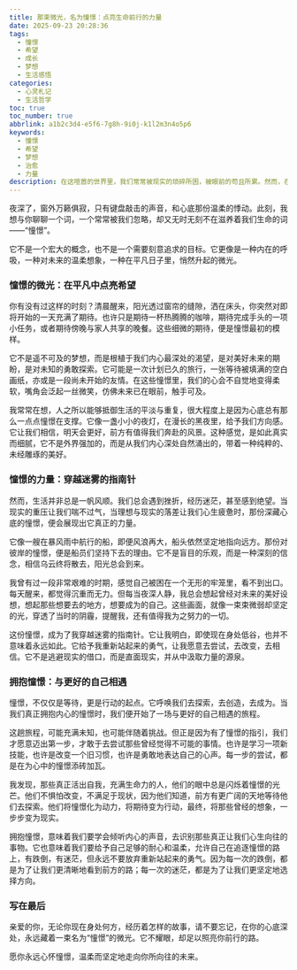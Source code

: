 ```yaml
---
title: 那束微光，名为憧憬：点亮生命前行的力量
date: 2025-09-23 20:28:36
tags:
  - 憧憬
  - 希望
  - 成长
  - 梦想
  - 生活感悟
categories:
  - 心灵札记
  - 生活哲学
toc: true
toc_number: true
abbrlink: a1b2c3d4-e5f6-7g8h-9i0j-k1l2m3n4o5p6
keywords:
  - 憧憬
  - 希望
  - 梦想
  - 治愈
  - 力量
description: 在这喧嚣的世界里，我们常常被现实的琐碎所困，被眼前的苟且所累。然而，在每一个人的心底深处，都藏着一束微光，它不耀眼，却足以照亮前行的路。这束微光，有一个温柔的名字，叫做“憧憬”。它不是遥不可及的幻想，而是根植于我们内心最深处的渴望，是对美好未来的期盼，是对未知的勇敢探索。今天，我想与你一同，轻轻拨开生活的迷雾，去感受那份名为憧憬的温暖与力量。
---
```


夜深了，窗外万籁俱寂，只有键盘敲击的声音，和心底那份温柔的悸动。此刻，我想与你聊聊一个词，一个常常被我们忽略，却又无时无刻不在滋养着我们生命的词——“憧憬”。

它不是一个宏大的概念，也不是一个需要刻意追求的目标。它更像是一种内在的呼吸，一种对未来的温柔想象，一种在平凡日子里，悄然升起的微光。

### 憧憬的微光：在平凡中点亮希望

你有没有过这样的时刻？清晨醒来，阳光透过窗帘的缝隙，洒在床头，你突然对即将开始的一天充满了期待。也许只是期待一杯热腾腾的咖啡，期待完成手头的一项小任务，或者期待傍晚与家人共享的晚餐。这些细微的期待，便是憧憬最初的模样。

它不是遥不可及的梦想，而是根植于我们内心最深处的渴望，是对美好未来的期盼，是对未知的勇敢探索。它可能是一次计划已久的旅行，一张等待被填满的空白画纸，亦或是一段尚未开始的友情。在这些憧憬里，我们的心会不自觉地变得柔软，嘴角会泛起一丝微笑，仿佛未来已在眼前，触手可及。

我常常在想，人之所以能够抵御生活的平淡与重复，很大程度上是因为心底总有那么一点点憧憬在支撑。它像一盏小小的夜灯，在漫长的黑夜里，给予我们方向感。它让我们相信，明天会更好，前方有值得我们奔赴的风景。这种感觉，是如此真实而细腻，它不是外界强加的，而是从我们内心深处自然涌出的，带着一种纯粹的、未经雕琢的美好。

### 憧憬的力量：穿越迷雾的指南针

然而，生活并非总是一帆风顺。我们总会遇到挫折，经历迷茫，甚至感到绝望。当现实的重压让我们喘不过气，当理想与现实的落差让我们心生疲惫时，那份深藏心底的憧憬，便会展现出它真正的力量。

它像一艘在暴风雨中航行的船，即便风浪再大，船头依然坚定地指向远方。那份对彼岸的憧憬，便是船员们坚持下去的理由。它不是盲目的乐观，而是一种深刻的信念，相信乌云终将散去，阳光总会到来。

我曾有过一段非常艰难的时期，感觉自己被困在一个无形的牢笼里，看不到出口。每天醒来，都觉得沉重而无力。但每当夜深人静，我总会想起曾经对未来的美好设想，想起那些想要去的地方，想要成为的自己。这些画面，就像一束束微弱却坚定的光，穿透了当时的阴霾，提醒我，还有值得我为之努力的一切。

这份憧憬，成为了我穿越迷雾的指南针。它让我明白，即使现在身处低谷，也并不意味着永远如此。它给予我重新站起来的勇气，让我愿意去尝试，去改变，去相信。它不是逃避现实的借口，而是直面现实，并从中汲取力量的源泉。

### 拥抱憧憬：与更好的自己相遇

憧憬，不仅仅是等待，更是行动的起点。它呼唤我们去探索，去创造，去成为。当我们真正拥抱内心的憧憬时，我们便开始了一场与更好的自己相遇的旅程。

这趟旅程，可能充满未知，也可能伴随着挑战。但正是因为有了憧憬的指引，我们才愿意迈出第一步，才敢于去尝试那些曾经觉得不可能的事情。也许是学习一项新技能，也许是改变一个旧习惯，也许是勇敢地表达自己的心声。每一步的尝试，都是在为心中的憧憬添砖加瓦。

我发现，那些真正活出自我，充满生命力的人，他们的眼中总是闪烁着憧憬的光芒。他们不惧怕改变，不满足于现状，因为他们知道，前方有更广阔的天地等待他们去探索。他们将憧憬化为动力，将期待变为行动，最终，将那些曾经的想象，一步步变为现实。

拥抱憧憬，意味着我们要学会倾听内心的声音，去识别那些真正让我们心生向往的事物。它也意味着我们要给予自己足够的耐心和温柔，允许自己在追逐憧憬的路上，有跌倒，有迷茫，但永远不要放弃重新站起来的勇气。因为每一次的跌倒，都是为了让我们更清晰地看到前方的路；每一次的迷茫，都是为了让我们更坚定地选择方向。

### 写在最后

亲爱的你，无论你现在身处何方，经历着怎样的故事，请不要忘记，在你的心底深处，永远藏着一束名为“憧憬”的微光。它不耀眼，却足以照亮你前行的路。

愿你永远心怀憧憬，温柔而坚定地走向你所向往的未来。